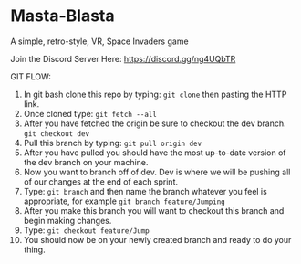 # Masta-Blasta
A simple, retro-style, VR, Space Invaders game

Join the Discord Server Here: https://discord.gg/ng4UQbTR

GIT FLOW: 

1. In git bash clone this repo by typing: 
  `git clone` then pasting the HTTP link. 
2. Once cloned type:
  `git fetch --all`
3. After you have fetched the origin be sure to checkout the dev branch.
  `git checkout dev`
4. Pull this branch by typing: 
  `git pull origin dev`
5. After you have pulled you should have the most up-to-date version of the dev branch on your machine. 
6. Now you want to branch off of dev. Dev is where we will be pushing all of our changes at the end of each sprint. 
7. Type:
  `git branch` and then name the branch whatever you feel is appropriate, for example `git branch feature/Jumping`
8. After you make this branch you will want to checkout this branch and begin making changes. 
9. Type:
  `git checkout feature/Jump`
10. You should now be on your newly created branch and ready to do your thing. 
